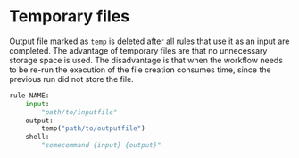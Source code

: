 # Temporary files

Output file marked as `temp` is deleted after all rules that use it as an input are completed. The advantage of temporary files are that no unnecessary storage space is used. The disadvantage is that when the workflow needs to be re-run the execution of the file creation consumes time, since the previous run did not store the file.&#x20;

```python
rule NAME:
    input:
        "path/to/inputfile"
    output:
        temp("path/to/outputfile")
    shell:
        "somecommand {input} {output}"
```

